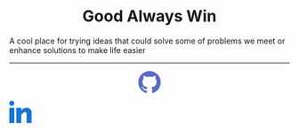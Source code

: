 <h1 align="center">Good Always Win</h1>
A cool place for trying ideas that could solve some of problems we meet or enhance solutions to make life easier
<hr>
<p align="center">
<a href="https://github.com/omer-awwad" target="_blank"><img align="center" src="assets/icons/github.png" alt="omer-awwad" width="40"/></a>
<p> </p>
<a href="https://linkedin.com/in/omer-ashraf-146a01202" target="_blank"><img align="center" src="assets/icons/linkedin.png" alt="omer-ashraf-146a01202" width="40" /></a>
</p>


<!--

**Here are some ideas to get you started:**

🙋‍♀️ A short introduction - what is your organization all about?
🌈 Contribution guidelines - how can the community get involved?
👩‍💻 Useful resources - where can the community find your docs? Is there anything else the community should know?
🍿 Fun facts - what does your team eat for breakfast?
🧙 Remember, you can do mighty things with the power of [Markdown](https://docs.github.com/github/writing-on-github/getting-started-with-writing-and-formatting-on-github/basic-writing-and-formatting-syntax)
-->
